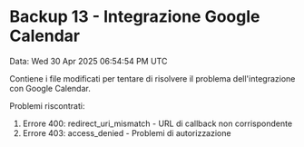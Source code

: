 # Backup 13 - Integrazione Google Calendar
Data: Wed 30 Apr 2025 06:54:54 PM UTC

Contiene i file modificati per tentare di risolvere il problema dell'integrazione con Google Calendar.

Problemi riscontrati:
1. Errore 400: redirect_uri_mismatch - URL di callback non corrispondente
2. Errore 403: access_denied - Problemi di autorizzazione
